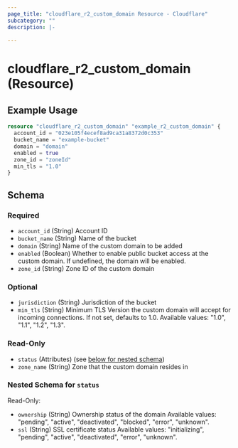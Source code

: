 ```yaml
---
page_title: "cloudflare_r2_custom_domain Resource - Cloudflare"
subcategory: ""
description: |-
  
---
```


# cloudflare_r2_custom_domain (Resource)



## Example Usage

```terraform
resource "cloudflare_r2_custom_domain" "example_r2_custom_domain" {
  account_id = "023e105f4ecef8ad9ca31a8372d0c353"
  bucket_name = "example-bucket"
  domain = "domain"
  enabled = true
  zone_id = "zoneId"
  min_tls = "1.0"
}
```

<!-- schema generated by tfplugindocs -->
## Schema

### Required

- `account_id` (String) Account ID
- `bucket_name` (String) Name of the bucket
- `domain` (String) Name of the custom domain to be added
- `enabled` (Boolean) Whether to enable public bucket access at the custom domain. If undefined, the domain will be enabled.
- `zone_id` (String) Zone ID of the custom domain

### Optional

- `jurisdiction` (String) Jurisdiction of the bucket
- `min_tls` (String) Minimum TLS Version the custom domain will accept for incoming connections. If not set, defaults to 1.0.
Available values: "1.0", "1.1", "1.2", "1.3".

### Read-Only

- `status` (Attributes) (see [below for nested schema](#nestedatt--status))
- `zone_name` (String) Zone that the custom domain resides in

<a id="nestedatt--status"></a>
### Nested Schema for `status`

Read-Only:

- `ownership` (String) Ownership status of the domain
Available values: "pending", "active", "deactivated", "blocked", "error", "unknown".
- `ssl` (String) SSL certificate status
Available values: "initializing", "pending", "active", "deactivated", "error", "unknown".


